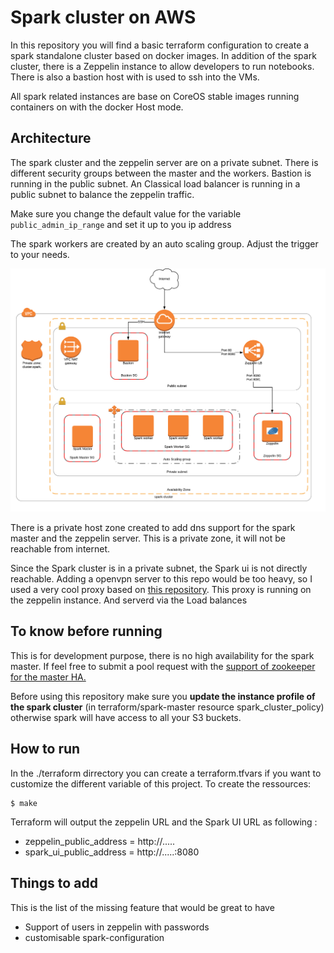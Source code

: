 # Spark cluster on AWS
In this repository you will find a basic terraform configuration to create a spark standalone cluster based on docker images.
In addition of the spark cluster, there is a Zeppelin instance to allow developers to run notebooks.
There is also a bastion host with is used to ssh into the VMs.

All spark related instances are base on CoreOS stable images running containers on with the docker Host mode.

## Architecture
The spark cluster and the zeppelin server are on a private subnet. There is different security groups between the master and the workers.
Bastion is running in the public subnet. An Classical load balancer is running in a public subnet to balance the zeppelin traffic.

Make sure you change the default value for the variable `public_admin_ip_range` and set it up to you ip address

The spark workers are created by an auto scaling group. Adjust the trigger to your needs.

![Cluster schemas](https://github.com/markthebault/spark-cluster-aws/raw/master/spark-cluster.png)

There is a private host zone created to add dns support for the spark master and the zeppelin server. This is a private zone, it will not be reachable from internet.

Since the Spark cluster is in a private subnet, the Spark ui is not directly reachable. Adding a openvpn server to this repo would be too heavy, so I used a very cool proxy based on [this repository](https://github.com/aseigneurin/spark-ui-proxy). This proxy is running on the zeppelin instance. And serverd via the Load balances

## To know before running
This is for development purpose, there is no high availability for the spark master. If feel free to submit a pool request with the [support of zookeeper for the master HA.](https://spark.apache.org/docs/latest/spark-standalone.html#high-availability)

Before using this repository make sure you **update the instance profile of the spark cluster** (in terraform/spark-master resource spark_cluster_policy) otherwise spark will have access to all your S3 buckets.

## How to run
In the ./terraform dirrectory you can create a terraform.tfvars if you want to customize the different variable of this project.
To create the ressources:
```
$ make
```

Terraform will output the zeppelin URL and the Spark UI URL as following :
- zeppelin_public_address = http://.....
- spark_ui_public_address = http://.....:8080


## Things to add
This is the list of the missing feature that would be great to have
- Support of users in zeppelin with passwords
- customisable spark-configuration

